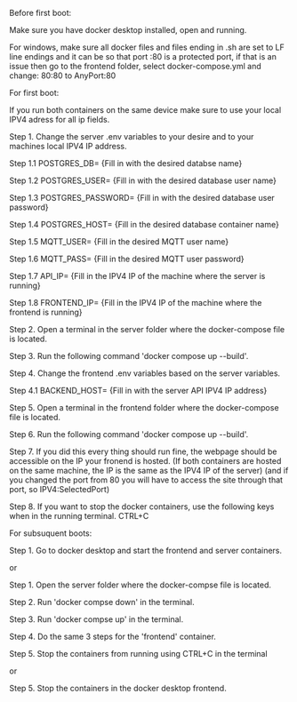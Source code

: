 Before first boot:

Make sure you have docker desktop installed, open and running.

For windows, make sure all docker files and files ending in .sh are set to LF line endings and it can be so that port :80 is a protected port, if that is an issue then go to the frontend folder, select docker-compose.yml and change:
  80:80 to AnyPort:80

For first boot:

If you run both containers on the same device make sure to use your local IPV4 adress for all ip fields.

Step 1. Change the server .env variables to your desire and to your machines local IPV4 IP address.

Step 1.1 POSTGRES_DB= {Fill in with the desired databse name}

Step 1.2 POSTGRES_USER= {Fill in with the desired database user name}

Step 1.3 POSTGRES_PASSWORD= {Fill in with the desired database user password}

Step 1.4 POSTGRES_HOST= {Fill in the desired database container name}

Step 1.5 MQTT_USER= {Fill in the desired MQTT user name}

Step 1.6 MQTT_PASS= {Fill in the desired MQTT user password}

Step 1.7 API_IP= {Fill in the IPV4 IP of the machine where the server is running}

Step 1.8 FRONTEND_IP= {Fill in the IPV4 IP of the machine where the frontend is running}

Step 2. Open a terminal in the server folder where the docker-compose file is located.

Step 3. Run the following command 'docker compose up --build'.

Step 4. Change the frontend .env variables based on the server variables.

Step 4.1 BACKEND_HOST= {Fill in with the server API IPV4 IP address}

Step 5. Open a terminal in the frontend folder where the docker-compose file is located.

Step 6. Run the following command 'docker compose up --build'. 

Step 7. If you did this every thing should run fine, the webpage should be accessible on the IP your fronend is hosted. (If both containers are hosted on the same machine, the IP is the same as the IPV4 IP of the server) (and if you changed the port from 80 you will have to access the site through that port, so IPV4:SelectedPort)

Step 8. If you want to stop the docker containers, use the following keys when in the running terminal. CTRL+C


For subsuquent boots:

Step 1. Go to docker desktop and start the frontend and server containers.

or

Step 1. Open the server folder where the docker-compse file is located.

Step 2. Run 'docker compse down' in the terminal.

Step 3. Run 'docker compse up' in the terminal.

Step 4. Do the same 3 steps for the 'frontend' container.

Step 5. Stop the containers from running using CTRL+C in the terminal

or 

Step 5. Stop the containers in the docker desktop frontend.
